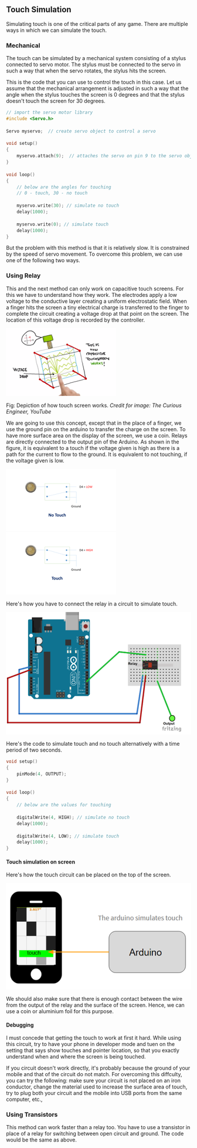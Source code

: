 ## Touch Simulation

Simulating touch is one of the critical parts of any game. There are multiple ways in which we can simulate the touch. 

### Mechanical

The touch can be simulated by a mechanical system consisting of a stylus connected to servo motor. The stylus must be connected to the servo in such a way that when the servo rotates, the stylus hits the screen. 

This is the code that you can use to control the touch in this case. Let us assume that the mechanical arrangement is adjusted in such a way that the angle when the stylus touches the screen is 0 degrees and that the stylus doesn't touch the screen for 30 degrees.

```C
// import the servo motor library
#include <Servo.h>

Servo myservo;  // create servo object to control a servo

void setup() 
{
	myservo.attach(9);  // attaches the servo on pin 9 to the servo object
}

void loop() 
{
	// below are the angles for touching
	// 0 - touch, 30 - no touch

	myservo.write(30); // simulate no touch
	delay(1000); 

	myservo.write(0); // simulate touch
	delay(1000);
}
```

But the problem with this method is that it is relatively slow. It is constrained by the speed of servo movement. To overcome this problem, we can use one of the following two ways.


### Using Relay

This and the next method can only work on capacitive touch screens. For this we have to understand how they work. The electrodes apply a low voltage to the conductive layer creating a uniform electrostatic field. When a finger hits the screen a tiny electrical charge is transferred to the finger to complete the circuit creating a voltage drop at that point on the screen. The location of this voltage drop is recorded by the controller.

![Capacitive Touch Screen](/Images/CapactiveTouchScreen.png)

Fig: Depiction of how touch screen works. 
*Credit for image: The Curious Engineer, YouTube*

We are going to use this concept, except that in the place of a finger, we use the ground pin on the arduino to transfer the charge on the screen. To have more surface area on the display of the screen, we use a coin. Relays are directly connected to the output pin of the Arduino. As shown in the figure, it is equivalent to a touch if the voltage given is high as there is a path for the current to flow to the ground. It is equivalent to not touching, if the voltage given is low.

![Relay when no touch](/Images/RelayInternals1.png)
![Relay with touch](/Images/RelayInternals2.png)

Here's how you have to connect the relay in a circuit to simulate touch.

![Relay Arduino Circuit](/Images/relay_arduino.png)

Here's the code to simulate touch and no touch alternatively with a time period of two seconds.

```C
void setup() 
{
	pinMode(4, OUTPUT);
}

void loop() 
{
	// below are the values for touching

	digitalWrite(4, HIGH); // simulate no touch
	delay(1000); 

	digitalWrite(4, LOW); // simulate touch
	delay(1000);
}
```
#### Touch simulation on screen

Here's how the touch circuit can be placed on the top of the screen.

![LDR arduino block](/Images/touch_arduino_block.png)

We should also make sure that there is enough contact between the wire from the output of the relay and the surface of the screen. Hence, we can use a coin or aluminium foil for this purpose. 

#### Debugging

I must concede that getting the touch to work at first it hard. While using this circuit, try to have your phone in developer mode and tuen on the setting that says show touches and pointer location, so that you exactly understand when and where the screen is being touched. 

If you circuit doesn't work directly, it's probably because the ground of your mobile and that of the circuit do not match. For overcoming this diffculty, you can try the following: make sure your circuit is not placed on an iron conductor, change the material used to increase the surface area of touch, try to plug both your circuit and the mobile into USB ports from the same computer, etc.,

### Using Transistors

This method can work faster than a relay too. You have to use a transistor in place of a relay for switching between open circuit and ground. The code would be the same as above.
